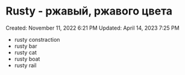# Rusty - ржавый, ржавого цвета

Created: November 11, 2022 6:21 PM
Updated: April 14, 2023 7:25 PM

- rusty constraction
- rusty bar
- rusty cat
- rusty boat
- rusty rail